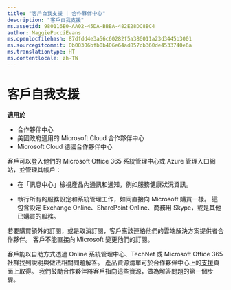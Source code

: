 ```yaml
---
title: "客戶自我支援 | 合作夥伴中心"
description: "客戶自我支援"
ms.assetid: 980116E0-AA02-45DA-BBBA-482E28DC8BC4
author: MaggiePucciEvans
ms.openlocfilehash: 87dfdd4e3a56c60282f5a386011a23d3445b3001
ms.sourcegitcommit: 0b00306bfb0b406e64ad857cb360de4533740e6a
ms.translationtype: HT
ms.contentlocale: zh-TW
---
```

# <a name="customer-self-support"></a>客戶自我支援

**適用於**

-  合作夥伴中心
-  美國政府適用的 Microsoft Cloud 合作夥伴中心
-  Microsoft Cloud 德國合作夥伴中心

客戶可以登入他們的 Microsoft Office 365 系統管理中心或 Azure 管理入口網站，並管理其帳戶：

-   在「訊息中心」檢視產品內通訊和通知，例如服務健康狀況資訊。

-   執行所有的服務設定和系統管理工作，如同直接向 Microsoft 購買一樣。 這包含設定 Exchange Online、SharePoint Online、商務用 Skype，或是其他已購買的服務。

若要購買額外的訂閱，或是取消訂閱，客戶應該連絡他們的雲端解決方案提供者合作夥伴。 客戶不能直接向 Microsoft 變更他們的訂閱。

客戶能以自助方式透過 Online 系統管理中心、TechNet 或 Microsoft Office 365 社群找到說明與做法相關問題解答。 產品資源清單可於合作夥伴中心上的[支援](https://partnercenter.microsoft.com/partner/support)頁面上取得。 我們鼓勵合作夥伴將客戶指向這些資源，做為解答問題的第一個步驟。

 

 



